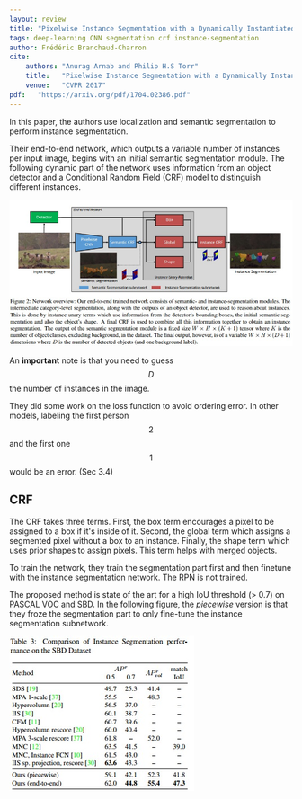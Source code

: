 ```yaml
---
layout: review
title: "Pixelwise Instance Segmentation with a Dynamically Instantiated Network"
tags: deep-learning CNN segmentation crf instance-segmentation
author: Frédéric Branchaud-Charron
cite:
    authors: "Anurag Arnab and Philip H.S Torr"
    title:   "Pixelwise Instance Segmentation with a Dynamically Instantiated Network"
    venue:   "CVPR 2017"
pdf:   "https://arxiv.org/pdf/1704.02386.pdf"
---
```


In this paper, the authors use localization and semantic segmentation to perform instance segmentation.

Their end-to-end network, which outputs a variable number of instances per input image, begins with an initial semantic segmentation module. The following dynamic part of the network uses information from an object detector and a Conditional Random Field (CRF) model to distinguish different instances.

<div align="middle">
  <img src="/article/images/dynamic_crf/model.jpg" width="600">
</div>

An **important** note is that you need to guess $$ D $$ the number of instances in the image.

They did some work on the loss function to avoid ordering error. In other models, labeling the first person $$ 2 $$ and the first one $$ 1 $$ would be an error. (Sec 3.4)

## CRF

The CRF takes three terms. First, the box term encourages a pixel to be assigned to a box if it's inside of it. Second, the global term which assigns a segmented pixel without a box to an instance. Finally, the shape term which uses prior shapes to assign pixels. This term helps with merged objects.

To train the network, they train the segmentation part first and then finetune with the instance segmentation network. The RPN is not trained.

The proposed method is state of the art for a high IoU threshold (> 0.7) on PASCAL VOC and SBD.
In the following figure, the *piecewise* version is that they froze the segmentation part to only fine-tune the instance segmentation subnetwork.

![](/article/images/dynamic_crf/result.jpg)
